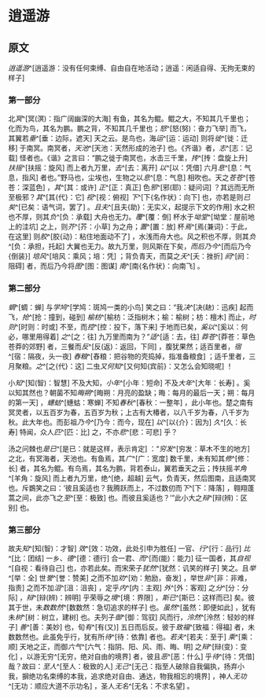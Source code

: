 # 逍遥游

## 原文

*逍遥游*^[逍遥游：没有任何束缚、自由自在地活动；逍遥：闲适自得、无拘无束的样子]

### 第一部分

北*冥*^[冥(溟)：指广阔幽深的大海] 有鱼，其名为鲲。鲲之大，不知其几千里也；化而为鸟，其名为鹏。鹏之背，不知其几千里也；*怒*^[怒(努)：奋力飞举] 而飞，其翼若*垂*^[垂：边际，遮天] 天之云。是鸟也，海*运*^[运：运动] 则将*徙*^[徙：迁移] 于南冥。南冥者，*天池*^[天池：天然形成的池子] 也。《齐谐》者，*志*^[志：记载] 怪者也。《谐》之言曰：“鹏之徙于南冥也，水击三千里，*抟*^[抟：盘旋上升] *扶摇*^[扶摇：旋风] 而上者九万里，*去*^[去：离开] *以*^[以：凭借] 六月*息*^[息：气息，指风] 者也。”野马也，尘埃也，生物之以*息*^[息：气息] 相吹也。天之*苍苍*^[苍苍：深蓝色] ，*其*^[其：或许] *正*^[正：真正] 色*邪*^[邪(耶)：疑问词] ？其远而无所至极邪？*其*^[其{代}：它] *视*^[视：俯视] *下*^[下{名作状}：向下] 也，亦若是则*已矣*^[已矣：语气词，罢了] 。*且夫*^[且夫{助}：无实义，起提示下文的作用] 水之积也不厚，则其*负*^[负：承载] 大舟也无力。*覆*^[覆：倒] 杯水于*坳堂*^[坳堂：屋前地上的洼坑] 之上，则*芥*^[芥：小草] 为之舟；*置*^[置：放] 杯*焉*^[焉{兼词}：于此，在这里] 则*胶*^[胶{动}：粘住地面动不了] ，水浅而舟大也。风之积也不厚，则其*负*^[负：承担，托起] 大翼也无力。故九万里，则风斯在下矣，*而后乃今*^[而后乃今{倒装}] *培风*^[培风：乘风；培：凭] ；背负青天，而莫之*夭*^[夭：挫折] *阏*^[阏：阻碍] 者，而后乃今将*图*^[图：图谋] *南*^[南{名作状}：向南飞] 。

### 第二部分

*蜩*^[蜩：蝉] 与*学鸠*^[学鸠：斑鸠一类的小鸟] 笑之曰：“我*决*^[决(赽)：迅疾] 起而飞，*抢*^[抢：撞到，碰到] *榆枋*^[榆枋：泛指树木；榆：榆树；枋：檀木] 而止，*时则*^[时则：时或] 不至，而*控*^[控：投下，落下来] 于地而已矣，*奚以*^[奚以：何必，哪里用得着] *之*^[之：往] 九万里而南为？”*适*^[适：去，往] *莽苍*^[莽苍：草色苍莽的郊野] 者，三餐而*反*^[反(返)：返回，下同] ，腹犹果然；适百里者，*宿*^[宿：隔夜，头一夜] *舂粮*^[舂粮：把谷物的壳捣掉，指准备粮食] ；适千里者，三月聚粮。*之*^[之{代}：这] 二虫*又何知*^[又何知{宾前}：又怎么会知晓呢] ！

小*知*^[知(智)：智慧] 不及大知，*小年*^[小年：短命] 不及*大年*^[大年：长寿] 。奚以知其然也？朝菌不知*晦朔*^[晦朔：月亮的盈缺；晦：每月的最后一天；朔：每月的第一天] ，*蟪蛄*^[蟪蛄：寒蝉] 不知*春秋*^[春秋：一整年] ，此小年也。楚之南有冥灵者，以五百岁为春，五百岁为秋；上古有大椿者，以八千岁为春，八千岁为秋。此大年也。而彭祖*乃今*^[乃今：而今，现在] *以*^[以{介}：因为] *久*^[久：长寿] 特闻，众人*匹*^[匹：比] 之，不亦*悲*^[悲：可悲] 乎？

汤之问棘也*是已*^[是已：就是这样，表示肯定] ：“*穷发*^[穷发：草木不生的地方] 之北，有冥海者，天池也。有鱼焉，其*广*^[广：宽度] 数千里，未有知其*修*^[修：长] 者，其名为鲲。有鸟焉，其名为鹏，背若泰山，翼若垂天之云；抟扶摇*羊角*^[羊角：旋风] 而上者九万里，绝^[绝，超越] 云气，负青天，然后图南，且适南冥也。斥鷃笑之曰：‘彼且奚适也？我腾跃而上，不过数仞而*下*^[下：降落] ，翱翔蓬蒿之间，此亦飞之*至*^[至：极致] 也。而彼且奚适也？’”此小大之*辩*^[辩(辨)：区别] 也。

### 第三部分

故夫*知*^[知(智)：才智] *效*^[效：功效，此处引申为胜任] 一官、*行*^[行：品行] *比*^[比：团结] 一乡、*德*^[德：德行] 合一君、*而*^[而(能)：能力] 征一国者，其*自视*^[自视：看待自己] 也，亦若此矣。而宋荣子*犹然*^[犹然：讥笑的样子] 笑之。且*举*^[举：全] 世*誉*^[誉：赞美] 之而不加*劝*^[劝：勉励，奋发] ，举世*非*^[非：非难，指责] 之而不加*沮*^[沮：沮丧] ，定乎*内*^[内：主观] *外*^[外：客观] 之*分*^[分：分际] ，*辩*^[辩(辨)：辨明] 乎荣辱之*境*^[境：界限] ，*斯已*^[斯已：这样而已] 矣。彼其于世，未*数数然*^[数数然：急切追求的样子] 也。*虽然*^[虽然：即便如此] ，犹有未*树*^[树：树立，建树] 也。夫列子*御*^[御：驾驭] 风而行，*泠然*^[泠然：轻妙的样子] *善*^[善：美妙] 也，旬*有*^[有(又)] 五日而后反。彼于*致福*^[致福：得福] 者，未数数然也。此虽免乎行，犹有所*待*^[待：依靠] 者也。*若夫*^[若夫：至于] *乘*^[乘：顺] 天地之正，而御*六气*^[六气：指阴、阳、风、雨、晦、明] 之*辩*^[辩(变)：变化] ，以游无穷^[无穷，绝对自由的境界] 者，彼且*恶*^[恶：什么] 乎*待*^[待：凭借] 哉？故曰：*至人*^[至人：极致的人] *无己*^[无己：指至人破除自我偏执，扬弃小我，摒绝功名束缚的本我，追求绝对自由、通达，物我相忘的境界] ，神人*无功*^[无功：顺应大道不示功名] ，圣人*无名*^[无名：不求名望] 。
